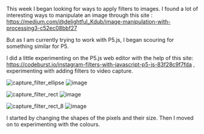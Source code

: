 This week I began looking for ways to apply filters to images. I found a lot of interesting ways to manipulate an image through this site : https://medium.com/@delightful_Kdub/image-manipulation-with-processing3-c52ec08bbf27 

But as I am currently trying to work with P5.js, I began scouring for something similar for P5. 

I did a little experimenting on the P5.js web editor with the help of this site: https://codeburst.io/instagram-filters-with-javascript-p5-js-83f28c9f7fda
, experimenting with adding filters to video capture.

![capture_filter_ellipse](https://user-images.githubusercontent.com/68723452/93660950-53228b80-fa97-11ea-9779-e39776e3fba0.JPG)
![image](https://user-images.githubusercontent.com/68723452/93661147-e3150500-fa98-11ea-8086-08e2317d1f72.png)

![capture_filter_rect](https://user-images.githubusercontent.com/68723452/93660955-587fd600-fa97-11ea-9369-8ee750618eb4.JPG)
![image](https://user-images.githubusercontent.com/68723452/93661145-d55f7f80-fa98-11ea-8987-59efdc2c24f1.png)

![capture_filter_rect_8](https://user-images.githubusercontent.com/68723452/93661024-d9d76880-fa97-11ea-8e19-9602129d8be9.JPG)
![image](https://user-images.githubusercontent.com/68723452/93661133-b7921a80-fa98-11ea-95b8-c5dd00a26e58.png)

I started by changing the shapes of the pixels and their size. Then I moved on to experimenting with the colours. 
